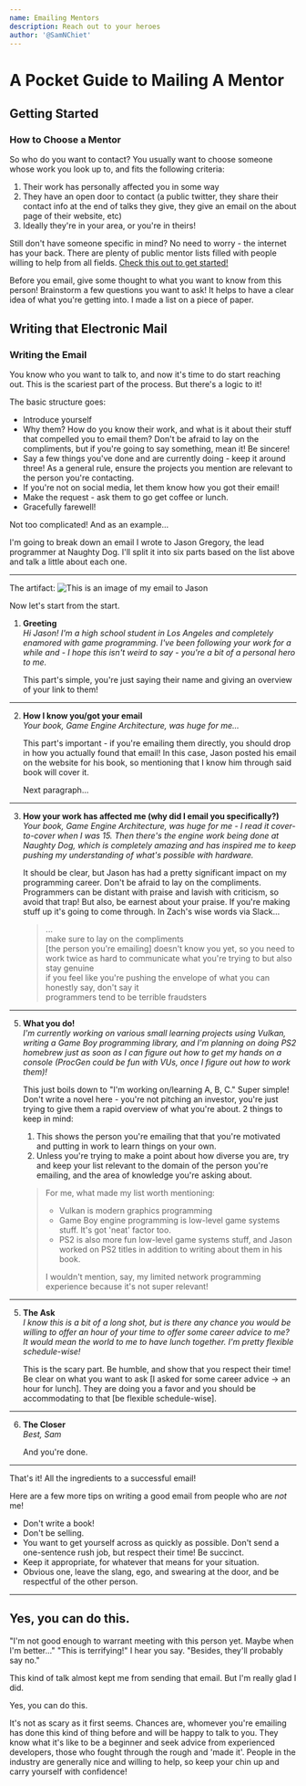 ```yaml
---
name: Emailing Mentors
description: Reach out to your heroes
author: '@SamNChiet'
---
```


# A Pocket Guide to Mailing A Mentor

## Getting Started

### How to Choose a Mentor

So who do you want to contact? You usually want to choose someone whose work you look up to, and fits the following criteria:

1. Their work has personally affected you in some way
2. They have an open door to contact (a public twitter, they share their contact info at the end of talks they give, they give an email on the about page of their website, etc)
3. Ideally they're in your area, or you're in theirs!

Still don't have someone specific in mind? No need to worry - the internet has your back. There are plenty of public mentor lists filled with people willing to help from all fields. [Check this out to get started!](http://stephaniehurlburt.com/blog/2016/11/14/list-of-engineers-willing-to-mentor-you)

Before you email, give some thought to what you want to know from this person!
Brainstorm a few questions you want to ask! It helps to have a clear idea of what you're getting into. I made a list on a piece of paper.

## Writing that Electronic Mail

### Writing the Email

You know who you want to talk to, and now it's time to do start reaching out. This is the scariest part of the process. But there's a logic to it!

The basic structure goes:

- Introduce yourself
- Why them? How do you know their work, and what is it about their stuff that compelled you to email them? Don't be afraid to lay on the compliments, but if you're going to say something, mean it! Be sincere!
- Say a few things you've done and are currently doing - keep it around three! As a general rule, ensure the projects you mention are relevant to the person you're contacting.
- If you're not on social media, let them know how you got their email!
- Make the request - ask them to go get coffee or lunch.
- Gracefully farewell!

Not too complicated! And as an example...

I'm going to break down an email I wrote to Jason Gregory, the lead programmer at Naughty Dog. I'll split it into six parts based on the list above and talk a little about each one.

---

The artifact:
![This is an image of my email to Jason](https://cdn.discordapp.com/attachments/239737791225790464/459533405936156672/unknown.png)

Now let's start from the start.

1. **Greeting**  
   _Hi Jason!
   I'm a high school student in Los Angeles and completely enamored with game programming. I've been following your work for a while and - I hope this isn't weird to say - you're a bit of a personal hero to me._

   This part's simple, you're just saying their name and giving an overview of your link to them!

---

2.  **How I know you/got your email**  
    _Your book, Game Engine Architecture, was huge for me..._

    This part's important - if you're emailing them directly, you should drop in how you actually found that email! In this case, Jason posted his email on the website for his book, so mentioning that I know him through said book will cover it.

    Next paragraph...

---

3. **How your work has affected me (why did I email you specifically?)**  
   _Your book, Game Engine Architecture, was huge for me - I read it cover-to-cover when I was 15. Then there's the engine work being done at Naughty Dog, which is completely amazing and has inspired me to keep pushing my understanding of what's possible with hardware._

   It should be clear, but Jason has had a pretty significant impact on my programming career.
   Don't be afraid to lay on the compliments. Programmers can be distant with praise and lavish with criticism, so avoid that trap!
   But also, be earnest about your praise. If you're making stuff up it's going to come through.
   In Zach's wise words via Slack…

   > ...  
   > make sure to lay on the compliments  
   > [the person you're emailing] doesn't know you yet, so you need to work twice as hard to communicate what you're trying to
   > but also stay genuine  
   > if you feel like you're pushing the envelope of what you can honestly say, don't say it  
   > programmers tend to be terrible fraudsters

---

5. **What you do!**  
   _I'm currently working on various small learning projects using Vulkan, writing a Game Boy programming library, and I'm *planning* on doing PS2 homebrew just as soon as I can figure out how to get my hands on a console (ProcGen could be fun with VUs, once I figure out how to work them)!_

   This just boils down to "I'm working on/learning A, B, C." Super simple! Don't write a novel here - you're not pitching an investor, you're just trying to give them a rapid overview of what you're about.
   2 things to keep in mind:

   1. This shows the person you're emailing that that you're motivated and putting in work to learn things on your own.
   2. Unless you're trying to make a point about how diverse you are, try and keep your list relevant to the domain of the person you're emailing, and the area of knowledge you're asking about.

   > For me, what made my list worth mentioning:
   >
   > - Vulkan is modern graphics programming
   > - Game Boy engine programming is low-level game systems stuff. It's got 'neat' factor too.
   > - PS2 is also more fun low-level game systems stuff, and Jason worked on PS2 titles in addition to writing about them in his book.
   >
   > I wouldn't mention, say, my limited network programming experience because it's not super relevant!

---

5.  **The Ask**  
    _I know this is a bit of a long shot, but is there any chance you would be willing to offer an hour of your time to offer some career advice to me? It would mean the world to me to have lunch together. I'm pretty flexible schedule-wise!_

    This is the scary part. Be humble, and show that you respect their time! Be clear on what you want to ask [I asked for some career advice -> an hour for lunch]. They are doing you a favor and you should be accommodating to that [be flexible schedule-wise].

---

6. **The Closer**  
   _Best,
   Sam_

   And you're done.

---

That's it! All the ingredients to a successful email!

Here are a few more tips on writing a good email from people who are _not_ me!

- Don't write a book!
- Don't be selling.
- You want to get yourself across as quickly as possible. Don't send a one-sentence rush job, but respect their time! Be succinct.
- Keep it appropriate, for whatever that means for your situation.
- Obvious one, leave the slang, ego, and swearing at the door, and be respectful of the other person.

---

## Yes, you can do this.

"I'm not good enough to warrant meeting with this person yet. Maybe when I'm better..."
"This is terrifying!" I hear you say. "Besides, they'll probably say no."

This kind of talk almost kept me from sending that email. But I'm really glad I did.

Yes, you can do this.

It's not as scary as it first seems. Chances are, whomever you're emailing has done this kind of thing before and will be happy to talk to you. They know what it's like to be a beginner and seek advice from experienced developers, those who fought through the rough and 'made it'. People in the industry are generally nice and willing to help, so keep your chin up and carry yourself with confidence!

